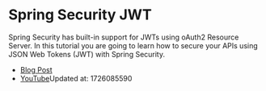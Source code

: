 # Spring Security JWT

Spring Security has built-in support for JWTs using oAuth2 Resource Server. In this tutorial you are going to learn how to secure your APIs using JSON Web Tokens (JWT) with Spring Security.

- [Blog Post](https://www.danvega.dev/blog/2022/09/06/spring-security-jwt/)
- [YouTube](https://youtu.be/KYNR5js2cXE)Updated at: 1726085590
